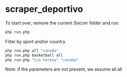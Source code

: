 # scraper_deportivo

To start over, remove the current Soccer folder and run:

```sh
php run.php
```

Filter by sport and/or country

```sh
php run.php all "canada"
php run.php basketball all
php run.php "ice hockey" "canada"
```

Note: if the parameters are not present, we assume all all



